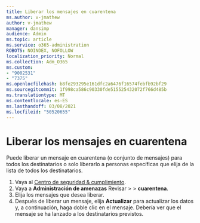 ```yaml
---
title: Liberar los mensajes en cuarentena
ms.author: v-jmathew
author: v-jmathew
manager: dansimp
audience: Admin
ms.topic: article
ms.service: o365-administration
ROBOTS: NOINDEX, NOFOLLOW
localization_priority: Normal
ms.collection: Adm_O365
ms.custom:
- "9002531"
- "7375"
ms.openlocfilehash: b8fe293295e161dfc2a6476f16574febfb92bf29
ms.sourcegitcommit: 1f998ca586c90330fde515525432072f766d485b
ms.translationtype: MT
ms.contentlocale: es-ES
ms.lasthandoff: 03/08/2021
ms.locfileid: "50520655"
---
```

# <a name="release-quarantined-messages"></a>Liberar los mensajes en cuarentena

Puede liberar un mensaje en cuarentena (o conjunto de mensajes) para todos los destinatarios o solo liberarlo a personas específicas que elija de la lista de todos los destinatarios.

1. Vaya al [Centro de seguridad & cumplimiento](https://go.microsoft.com/fwlink/p/?linkid=2077143).
2. Vaya a **Administración de amenazas** Revisar  >    >  **cuarentena**.
3. Elija los mensajes que desea liberar.
4. Después de liberar un mensaje, elija **Actualizar** para actualizar los datos y, a continuación, haga doble clic en el mensaje. Debería ver que el mensaje se ha lanzado a los destinatarios previstos.
